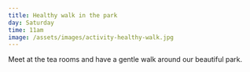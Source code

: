 ```yaml
---
title: Healthy walk in the park
day: Saturday
time: 11am
image: /assets/images/activity-healthy-walk.jpg
---
```

Meet at the tea rooms and have a gentle walk around our beautiful park.